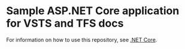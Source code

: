 # Sample ASP.NET Core application for VSTS and TFS docs

For information on how to use this repository, see [.NET Core](https://docs.microsoft.com/vsts/pipelines/languages/dotnet-core).
